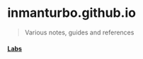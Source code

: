 # inmanturbo.github.io
> Various notes, guides and references

#### [Labs](https://inmanturbo.github.io/labs)
